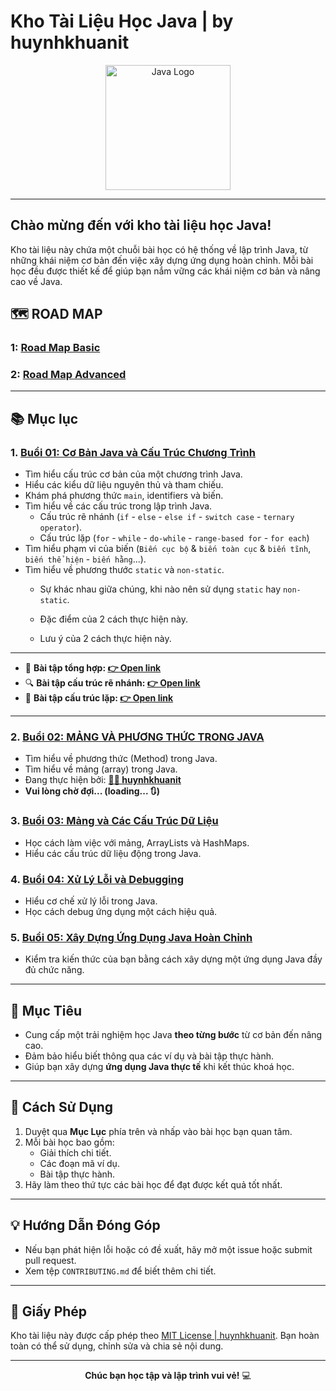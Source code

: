 # Kho Tài Liệu Học Java | by huynhkhuanit

<p align="center">
  <img src="https://upload.wikimedia.org/wikipedia/en/3/30/Java_programming_language_logo.svg" alt="Java Logo" width="200"/>
</p>

---

## Chào mừng đến với kho tài liệu học Java!

Kho tài liệu này chứa một chuỗi bài học có hệ thống về lập trình Java, từ những khái niệm cơ bản đến việc xây dựng ứng dụng hoàn chỉnh. Mỗi bài học đều được thiết kế để giúp bạn nắm vững các khái niệm cơ bản và nâng cao về Java.


## 🗺️ ROAD MAP

### 1: [Road Map Basic](./roadmap.md)
### 2: [Road Map Advanced](./roadmap-graph.md)

---

## 📚 Mục lục

### 1. [Buổi 01: Cơ Bản Java và Cấu Trúc Chương Trình](./Ly_Thuyet/Buoi01/Buoi01_JavaSyntax.md)
   - Tìm hiểu cấu trúc cơ bản của một chương trình Java.
   - Hiểu các kiểu dữ liệu nguyên thủ và tham chiếu.
   - Khám phá phương thức `main`, identifiers và biến.
   - Tìm hiểu về các cấu trúc trong lập trình Java.
      - Cấu trúc rẽ nhánh (`if` - `else` - `else if` - `switch case` - `ternary operator`).
      - Cấu trúc lặp (`for` - `while` - `do-while` - `range-based for` - `for each`)
   - Tìm hiểu phạm vi của biến (`Biến cục bộ` & `biến toàn cục` & `biến tĩnh`, `biến thể hiện` - `biến hằng`...).
   - Tìm hiểu về phương thước `static` và `non-static`.
      - Sự khác nhau giữa chúng, khi nào nên sử dụng `static` hay `non-static`.
      - Đặc điểm của 2 cách thực hiện này.

      - Lưu ý của 2 cách thực hiện này.


---


   - 📝 **Bài tập tổng hợp:  [👉 Open link](./Ly_Thuyet/Buoi01/BaiTap/Exercise.md)**
   - 🔍 **Bài tập cấu trúc rẽ nhánh:  [👉 Open link](./Ly_Thuyet/Buoi01/BaiTap/BT_CauTrucReNhanh.md)**
   - 🔄 **Bài tập cấu trúc lặp:  [👉 Open link](./Ly_Thuyet/Buoi01/BaiTap/BT_CauTrucLap.md)**


---


### 2. [Buổi 02: MẢNG VÀ PHƯƠNG THỨC TRONG JAVA](./Ly_Thuyet/Buoi02/Chuong02_JavaArrays_Methods.md)
   - Tìm hiểu về phương thức (Method) trong Java.
   - Tìm hiểu về mảng (array) trong Java.
   - Đang thực hiện bởi: **[🧑‍💻 huynhkhuanit](https://github.com/huynhkhuanit)**
   - **Vui lòng chờ đợi... (loading... 🔃)**

### 3. [Buổi 03: Mảng và Các Cấu Trúc Dữ Liệu](LyThuyet/Buoi-03/ArraysAndCollections.md)
   - Học cách làm việc với mảng, ArrayLists và HashMaps.
   - Hiểu các cấu trúc dữ liệu động trong Java.

### 4. [Buổi 04: Xử Lý Lỗi và Debugging](LyThuyet/Buoi-04/ErrorHandling.md)
   - Hiểu cơ chế xử lý lỗi trong Java.
   - Học cách debug ứng dụng một cách hiệu quả.

### 5. [Buổi 05: Xây Dựng Ứng Dụng Java Hoàn Chỉnh](LyThuyet/Buoi-05/CompleteApplication.md)
   - Kiểm tra kiến thức của bạn bằng cách xây dựng một ứng dụng Java đầy đủ chức năng.

---

## 🎯 Mục Tiêu
- Cung cấp một trải nghiệm học Java **theo từng bước** từ cơ bản đến nâng cao.
- Đảm bảo hiểu biết thông qua các ví dụ và bài tập thực hành.
- Giúp bạn xây dựng **ứng dụng Java thực tế** khi kết thúc khoá học.

---

## 🚀 Cách Sử Dụng
1. Duyệt qua **Mục Lục** phía trên và nhấp vào bài học bạn quan tâm.
2. Mỗi bài học bao gồm:
   - Giải thích chi tiết.
   - Các đoạn mã ví dụ.
   - Bài tập thực hành.
3. Hãy làm theo thứ tực các bài học để đạt được kết quả tốt nhất.

---

## 💡 Hướng Dẫn Đóng Góp
- Nếu bạn phát hiện lỗi hoặc có đề xuất, hãy mở một issue hoặc submit pull request.
- Xem tệp `CONTRIBUTING.md` để biết thêm chi tiết.

---

## 📄 Giấy Phép
Kho tài liệu này được cấp phép theo [MIT License | huynhkhuanit](https://github.com/huynhkhuanit/). Bạn hoàn toàn có thể sử dụng, chỉnh sửa và chia sẻ nội dung.

---

<p align="center">
  <strong>Chúc bạn học tập và lập trình vui vẻ!</strong> 💻
</p>
